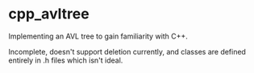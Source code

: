 # cpp_avltree

Implementing an AVL tree to gain familiarity with C++.

Incomplete, doesn't support deletion currently, and classes are defined entirely in .h files which isn't ideal.
